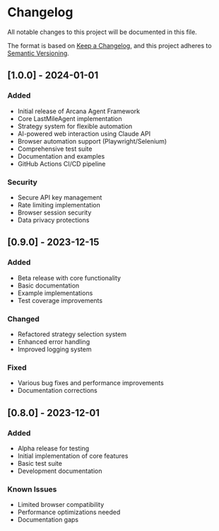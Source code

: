 # Changelog

All notable changes to this project will be documented in this file.

The format is based on [Keep a Changelog](https://keepachangelog.com/en/1.0.0/),
and this project adheres to [Semantic Versioning](https://semver.org/spec/v2.0.0.html).

## [1.0.0] - 2024-01-01

### Added
- Initial release of Arcana Agent Framework
- Core LastMileAgent implementation
- Strategy system for flexible automation
- AI-powered web interaction using Claude API
- Browser automation support (Playwright/Selenium)
- Comprehensive test suite
- Documentation and examples
- GitHub Actions CI/CD pipeline

### Security
- Secure API key management
- Rate limiting implementation
- Browser session security
- Data privacy protections

## [0.9.0] - 2023-12-15

### Added
- Beta release with core functionality
- Basic documentation
- Example implementations
- Test coverage improvements

### Changed
- Refactored strategy selection system
- Enhanced error handling
- Improved logging system

### Fixed
- Various bug fixes and performance improvements
- Documentation corrections

## [0.8.0] - 2023-12-01

### Added
- Alpha release for testing
- Initial implementation of core features
- Basic test suite
- Development documentation

### Known Issues
- Limited browser compatibility
- Performance optimizations needed
- Documentation gaps
